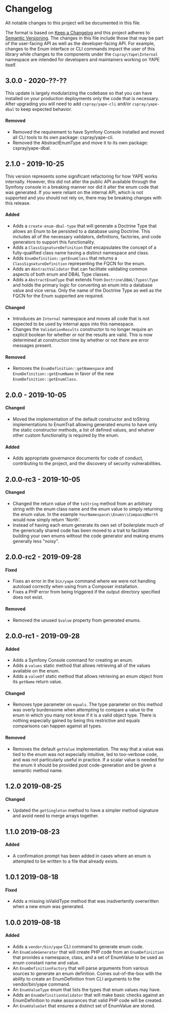 # Changelog

All notable changes to this project will be documented in this file.

The format is based on [Keep a Changelog] and this project adheres to [Semantic Versioning]. The changes in this file 
include those that may be part of the user-facing API as well as the developer-facing API. For example, changes to the 
Enum interface or CLI commands impact the user of this library while changes to the components under the `Cspray\Yape\Internal` 
namespace are intended for developers and maintainers working on YAPE itself.

## 3.0.0 - 2020-??-??

This update is largely modularizing the codebase so that you can have installed on your production deployments only the
code that is necessary. After upgrading you will need to add `cspray/yape-cli` and/or `cspray/yape-dbal` to keep 
expected behavior.

#### Removed

- Removed the requirement to have Symfony Console installed and moved all CLI tools to its own package: cspray/yape-cli.
- Removed the AbstractEnumType and move it to its own package: cspray/yape-dbal.

## 2.1.0 - 2019-10-25

This version represents some significant refactoring for how YAPE works internally. However, this did not alter the 
public API available through the Symfony console in a breaking manner nor did it alter the enum code that was generated. 
If you were reliant on the internal API, which is not supported and you should not rely on, there may be breaking changes 
with this release.

#### Added

- Adds a `create-enum-dbal-type` that will generate a Doctrine Type that allows an Enum to be persisted to a database 
using Doctrine. This includes all of the necessary validators, definitions, factories, and code generators to support 
this functionality.
- Adds a `ClassSignatureDefinition` that encapsulates the concept of a fully-qualified class name having a distinct 
namespace and class.
- Adds `EnumDefinition::getEnumClass` that returns a `ClassSignatureDefinition` representing the FQCN for the enum.
- Adds an `AbstractValidator` that can facilitate validating common aspects of both enum and DBAL Type classes.
- Adds a `AbstractEnumType` that extends from `Doctrine\DBAL\Types\Type` and holds the primary logic for converting 
an enum into a database value and vice versa. Only the name of the Doctrine Type as well as the FQCN for the Enum 
supported are required.

#### Changed

- Introduces an `Internal` namespace and moves all code that is not expected to be used by internal apps into this namespace.
- Changes the `ValidationResults` constructor to no longer require an explicit boolean for whether or not the results are
valid. This is now determined at construction time by whether or not there are error messages present.

#### Removed

- Removes the `EnumDefinition::getNamespace` and `EnumDefinition::getEnumName` in favor of the new `EnumDefinition::getEnumClass`.

## 2.0.0 - 2019-10-05

#### Changed

- Moved the implementation of the default constructor and toString implementations to EnumTrait allowing generated 
enums to have only the static constructor methods, a list of defined values, and whatver other custom functionality is 
required by the enum.

#### Added

- Adds appropriate governance documents for code of conduct, contributing to the project, and the discovery of security vulnerabilities.

## 2.0.0-rc3 - 2019-10-05

#### Changed

- Changed the return value of the `toString` method from an arbitrary string with the enum class name and 
the enum value to simply returning the enum value. In the example `YourNamespace\\Enums\\Compass@North` would 
now simply return 'North'.
- Instead of having each enum generate its own set of boilerplate much of the generically shared code has 
been moved to a trait to facilitate building your own enums without the code generator and making enums 
generally less "noisy".

## 2.0.0-rc2 - 2019-09-28

#### Fixed

- Fixes an error in the `bin/yape` command where we were not handling autoload correctly when using from a 
Composer installation.
- Fixes a PHP error from being triggered if the output directory specified does not exist.

#### Removed

- Removed the unused `$value` property from generated enums.

## 2.0.0-rc1 - 2019-09-28

#### Added

- Adds a Symfony Console command for creating an enum.
- Adds a `values` static method that allows retrieving all of the values available on the enum.
- Adds a `valueOf` static method that allows retrieving an enum object from its `getName` return value.

#### Changed

- Removes type parameter on `equals`. The type parameter on this method was overly burdensome when attempting 
to compare a value to the enum in which you many not know if it is a valid object type. There is nothing 
especially gained by being this restrictive and equals comparisons can happen against all types.

#### Removed

- Removes the default `getValue` implementation. The way that a value was tied to the enum was not especially 
intuitive, led to too-verbose code, and was not particularly useful in practice. If a scalar value is needed 
for the enum it should be provided post code-generation and be given a semantic method name.

## 1.2.0 2019-08-25

#### Changed

- Updated the `getSingleton` method to have a simpler method signature and avoid need to 
merge arrays together.

## 1.1.0 2019-08-23

#### Added

- A confirmation prompt has been added in cases where an enum is attempted to be written to a file 
that already exists.

## 1.0.1 2019-08-18

#### Fixed

- Adds a missing isValidType method that was inadvertently overwritten when a new enum was generated.

## 1.0.0 2019-08-18

#### Added

- Adds a `vendor/bin/yape` CLI command to generate enum code.
- An `EnumCodeGenerator` that will create PHP code from an `EnumDefiniition` that provides a namespace, 
class, and a set of EnumValue to be used as enum constant name and value.
- An `EnumDefinitionFactory` that will parse arguments from various sources to generate an enum definition.
Comes out-of-the-box with the ability to create an EnumDefinition from CLI arguments to the vendor/bin/yape 
command.
- An `EnumValueType` enum that lists the types that enum values may have.
- Adds an `EnumDefinitionValidator` that will make basic checks against an EnumDefinition to make assurances
that valid PHP code will be created.
- An `EnumValueSet` that ensures a distinct set of EnumValue are stored.

[Keep a Changelog]: https://keepachangelog.com/en/1.0.0/
[Semantic Versioning]: https://semver.org/spec/v2.0.0.html
